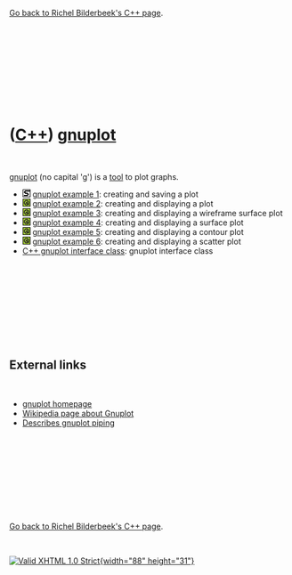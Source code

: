 

[Go back to Richel Bilderbeek's C++ page](Cpp.htm).

 

 

 

 

 

([C++](Cpp.htm)) [gnuplot](CppGnuplot.htm)
==========================================

 

[gnuplot](CppGnuplot.htm) (no capital 'g') is a [tool](Tools.htm) to
plot graphs.

-   ![STL](PicStl.png) [gnuplot example 1](CppGnuplotExample1.htm):
    creating and saving a plot
-   ![Qt](PicQt.png) [gnuplot example 2](CppGnuplotExample2.htm):
    creating and displaying a plot
-   ![Qt](PicQt.png) [gnuplot example 3](CppGnuplotExample3.htm):
    creating and displaying a wireframe surface plot
-   ![Qt](PicQt.png) [gnuplot example 4](CppGnuplotExample4.htm):
    creating and displaying a surface plot
-   ![Qt](PicQt.png) [gnuplot example 5](CppGnuplotExample5.htm):
    creating and displaying a contour plot
-   ![Qt](PicQt.png) [gnuplot example 6](CppGnuplotExample6.htm):
    creating and displaying a scatter plot
-   [C++ gnuplot interface class](CppGnuplotInterface.htm): gnuplot
    interface class

 

 

 

 

 

External links
--------------

 

-   [gnuplot homepage](http://www.gnuplot.info)
-   [Wikipedia page about Gnuplot](http://en.wikipedia.org/wiki/Gnuplot)
-   [Describes gnuplot
    piping](http://www.physics.drexel.edu/~valliere/PHYS305/basic_graphics/basic_graphics.html)

 

 

 

 

 

[Go back to Richel Bilderbeek's C++ page](Cpp.htm).



 

[![Valid XHTML 1.0 Strict](valid-xhtml10.png){width="88"
height="31"}](http://validator.w3.org/check?uri=referer)
